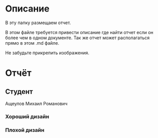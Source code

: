 # Описание
В эту папку размещаем отчет. 

В этом файле требуется привести описание где найти отчет если он более чем в одном документе.
Так же отчет может располагаться прямо в этом .md файле.

Не забудьте прикрепить изображения.

# Отчёт
## Студент
Ащеулов Михаил Романович 
### Хороший дизайн

### Плохой дизайн
